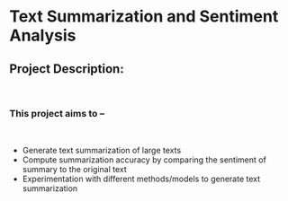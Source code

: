 # Text Summarization and Sentiment Analysis

## Project Description:

<br />

### This project aims to –

<br />

- Generate text summarization of large texts
- Compute summarization accuracy by comparing the sentiment of summary to the original text
- Experimentation with different methods/models to generate text summarization

